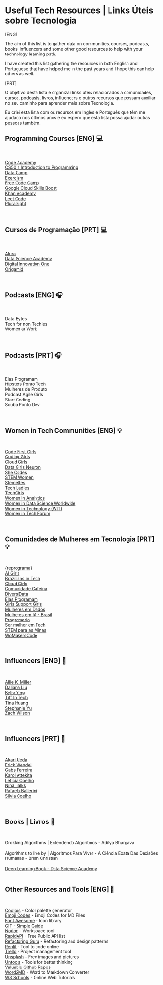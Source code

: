 # Useful Tech Resources | Links Úteis sobre Tecnologia

[ENG]

The aim of this list is to gather data on communities, courses, podcasts, books, influencers and some other good resources to help with your technology learning path.

I have created this list gathering the resources in both English and Portuguese that have helped me in the past years and I hope this can help others as well.

[PRT]

O objetivo desta lista é organizar links úteis relacionados a comunidades, cursos, podcasts, livros, influencers e outros recursos que possam auxiliar no seu caminho para aprender mais sobre Tecnologia.

Eu criei esta lista com os recursos em Inglês e Português que têm me ajudado nos últimos anos e eu espero que esta lista possa ajudar outras pessoas também.


## Programming Courses [ENG] :computer:
<br>

[Code Academy](https://www.codecademy.com/) <br>
[CS50's Introduction to Programming](https://cs50.harvard.edu/python/2022/) <br>
[Data Camp](https://www.datacamp.com/) <br>
[Exercism](https://exercism.org/) <br>
[Free Code Camp](https://www.freecodecamp.org/) <br>
[Google Cloud Skills Boost](https://www.cloudskillsboost.google/paths) <br>
[Khan Academy](https://khanacademy.org) <br>
[Leet Code](https://leetcode.com/) <br>
[Pluralsight](https://app.pluralsight.com/id) <br>
<br><br>

## Cursos de Programação [PRT] :computer:
<br>

[Alura](https://www.alura.com.br/) <br>
[Data Science Academy](https://www.datascienceacademy.com.br/) <br>
[Digital Innovation One](https://www.dio.me/en) <br>
[Origamid](https://www.origamid.com/) <br>
<br><br>

## Podcasts [ENG] :headphones:
<br>

Data Bytes <br>
Tech for non Techies <br>
Women at Work <br>
<br><br>

## Podcasts [PRT] :headphones:
<br>

Elas Programam <br>
Hipsters Ponto Tech <br>
Mulheres de Produto <br>
Podcast Agile Girls <br>
Start Coding <br>
Scuba Ponto Dev <br>
<br><br>

## Women in Tech Communities [ENG] :bulb:
<br>

[Code First Girls](https://codefirstgirls.com/) <br>
[Coding Girls](http://www.coding-girls.com/) <br>
[Cloud Girls](http://www.cloudgirls.org/) <br>
[Data Girls Neuron](https://linktr.ee/DataGirls) <br>
[She Codes](https://www.shecodes.io/) <br>
[STEM Women](https://stemwomenevents.com/events) <br>
[Stemettes](http://stemettes.org/) <br>
[Tech Ladies](http://www.hiretechladies.com/) <br>
[TechGirls](https://www.wearetechgirls.com/) <br>
[Women in Analytics](https://www.womeninanalytics.com/) <br>
[Women in Data Science Worldwide](https://www.widsconference.org/) <br>
[Women in Technology (WIT)](http://www.mywit.org/) <br>
[Women in Tech Forum](http://www.womenintechforum.com/) <br>
<br><br>

## Comunidades de Mulheres em Tecnologia [PRT] :bulb:
<br>

[{reprograma}](http://www.reprograma.com.br/estacao-hack/) <br>
[AI Girls](https://www.linkedin.com/company/ai-girls/) <br>
[Brazilians in Tech](http://braziliansintech.com/) <br>
[Cloud Girls](http://www.cloudgirls.com.br/) <br>
[Comunidade Cafeina](http://compiladoras.com.br/) <br>
[DiversiData](https://linktr.ee/diversidata) <br>
[Elas Programam](https://elasprogramam.com.br/#/) <br>
[Girls Support Girls](https://gsgcommunity.github.io/) <br>
[Mulheres em Dados](https://lnkd.in/dUEymWsU) <br>
[Mulheres em IA - Brasil](https://mulheres-em-ia.github.io/) <br>
[Programaria](http://www.programaria.org/) <br>
[Ser mulher em Tech](https://sermulheremtech.com.br/) <br>
[STEM para as Minas](https://campsite.bio/stemparaminas) <br>
[WoMakersCode](https://linktr.ee/womakerscode) <br>
<br><br>

## Influencers [ENG] :microphone:
<br>

[Allie K. Miller](https://linktr.ee/alliekmiller) <br>
[Daliana Liu](https://dalianaliu.com/) <br>
[Kylie Ying](https://www.youtube.com/c/YCubed) <br>
[Tiff In Tech](https://www.youtube.com/c/TiffInTech) <br>
[Tina Huang](https://www.youtube.com/c/TinaHuang1) <br>
[Stephanie Yu](https://linktr.ee/theunicornrecruiter) <br>
[Zach Wilson](https://www.youtube.com/c/DatawithZach) <br>
<br><br>

## Influencers [PRT] :microphone:
<br>

[Akari Ueda](https://linktr.ee/akariueda) <br>
[Erick Wendel](https://erickwendel.com/) <br>
[Gabs Ferreira](http://gabsferreira.com/) <br>
[Karol Attekita](https://www.attekita.com/) <br>
[Leticia Coelho](https://linktr.ee/engenheira.coelho) <br>
[Nina Talks](https://linktr.ee/nina_talks) <br>
[Rafaela Ballerini](https://beacons.ai/rafaballerini) <br>
[Silvia Coelho](https://linktr.ee/silvia.coelho) <br>
<br><br>

## Books | Livros :blue_book:
<br>

Grokking Algorithms | Entendendo Algoritmos - Aditya Bhargava <br>
<br>
Algorithms to live by | Algoritmos Para Viver - A Ciência Exata Das Decisões Humanas - Brian Christian <br>
<br>
[Deep Learning Book - Data Science Academy](https://www.deeplearningbook.com.br/)
<br><br>

## Other Resources and Tools [ENG] :thought_balloon:
<br>

[Coolors](https://coolors.co/) - Color palette generator <br>
[Emoji Codes](https://gist.github.com/rxaviers/7360908) - Emoji Codes for MD Files <br>
[Font Awesome](https://fontawesome.com/) - Icon library <br>
[GIT - Simple Guide](http://rogerdudler.github.io/git-guide/) <br>
[Notion](https://www.notion.so/) - Workspace tool <br>
[RapidAPI](https://rapidapi.com/collection/list-of-free-apis) - Free Public API list <br>
[Refactoring Guru](https://refactoring.guru/) - Refactoring and design patterns <br>
[Replit](https://replit.com/) - Tool to code online <br>
[Trello](https://trello.com/) - Project management tool <br>
[Unsplash](https://unsplash.com/) - Free images and pictures <br>
[Untools](https://untools.co/) - Tools for better thinking <br>
[Valuable Github Repos](https://medium.com/pythoneers/35-most-valuable-github-repositories-for-developers-45ab9df1af81) <br>
[Word2MD](https://word2md.com/) - Word to Markdown Converter <br>
[W3 Schools](https://www.w3schools.com/) - Online Web Tutorials <br>
<br><br>
